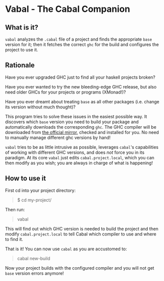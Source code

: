 # Vabal - The Cabal Companion


 What is it?
------------

`vabal` analyzes the `.cabal` file of a project and finds the appropriate `base` version for it;
then it fetches the correct `ghc` for the build and configures the project to use it.


 Rationale
----------

Have you ever upgraded GHC just to find all your haskell projects broken?
  
Have you ever wanted to try the new bleeding-edge GHC release, but also need older GHCs for your projects or programs (XMonad!)?
  
Have you ever dreamt about treating `base` as all other packages (i.e. change its version without much thought)?


This program tries to solve these issues in the easiest possible way.
It discovers which `base` version you need to build your package and automatically downloads the corresponding `ghc`.
The GHC compiler will be downloaded from [the official mirror](https://downloads.haskell.org/~ghc/), checked and installed for you.
No need to manually manage different ghc versions by hand!

`vabal` tries to be as little intrusive as possible, leverages `cabal`'s capabilities of working with different GHC versions,
and does *not* force you in its paradigm.
At its core `vabal` just edits `cabal.project.local`, which you can then modify as you wish;
you are always in charge of what is happening!


 How to use it
--------------

First cd into your project directory:

> $ cd my-project/

Then run:

> vabal

This will find out which GHC version is needed to build the project and then modify `cabal.project.local` to tell Cabal which compiler to use and where to find it.

That is it! You can now use `cabal` as you are accustomed to:

> cabal new-build

Now your project builds with the configured compiler and you will not get `base` version errors anymore!
